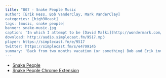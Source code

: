 ```yaml
---
title: "007 - Snake People Music
author: [Erik Hess, Bob VanderClay, Mark VanderClay]
categories: [high90cast]
tags: [music, snake people]
banner: snake-music.jpg
caption: 'In which I attempt to be [David Malki](http://wondermark.com/)'
download: http://audio.simplecast.fm/9517.mp3
player: https://simplecast.fm/e/9517
twitter: https://simplecast.fm/s/e470914b
summary: 'Back from two months vacation (or something) Bob and Erik invite producer Mark VanderClay to talk about how Snake People feel about streaming music services. Next they talk about how each approaches music today and how the launch of Apple Music impacts their musical workflows.'
---
```


* [Snake People](http://www.theverge.com/tldr/2015/5/27/8672737/millennials-snake-people-clouds-butts-chrome)
* [Snake People Chrome Extension](https://chrome.google.com/webstore/detail/millennials-to-snake-peop/jhkibealmjkbkafogihpeidfcgnigmlf?hl=en-US)
